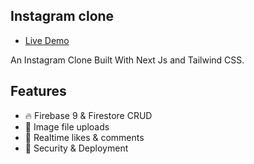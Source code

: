 ## Instagram clone
- [Live Demo](https://instagrambyrickem.vercel.app/)

 An Instagram Clone Built With Next Js and Tailwind CSS.
 
 ## Features
- 🔥 Firebase 9 & Firestore CRUD
- 📂 Image file uploads
- 💞 Realtime likes & comments
- 🚀 Security & Deployment





